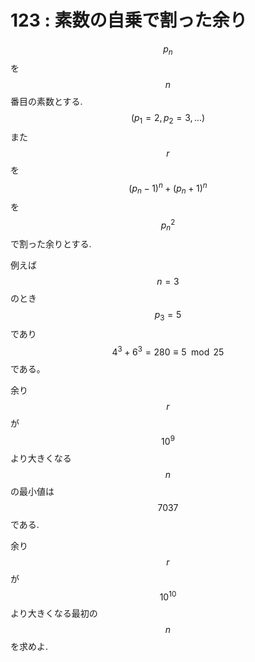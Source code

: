 # 123 : 素数の自乗で割った余り

$$p_n$$を$$n$$番目の素数とする. $$(p_1 = 2, p_2 = 3, ...)$$また$$r$$を$$(p_n - 1)^n + (p_n + 1)^n$$を$${p_n}^2$$で割った余りとする.

例えば$$n = 3$$のとき$$p_3 = 5$$であり$$4^3 + 6^3 = 280 ≡ 5 \mod 25$$である。

余り$$r$$が$$10^9$$より大きくなる$$n$$の最小値は$$7037$$である.

余り$$r$$が$$10^{10}$$より大きくなる最初の$$n$$を求めよ.

